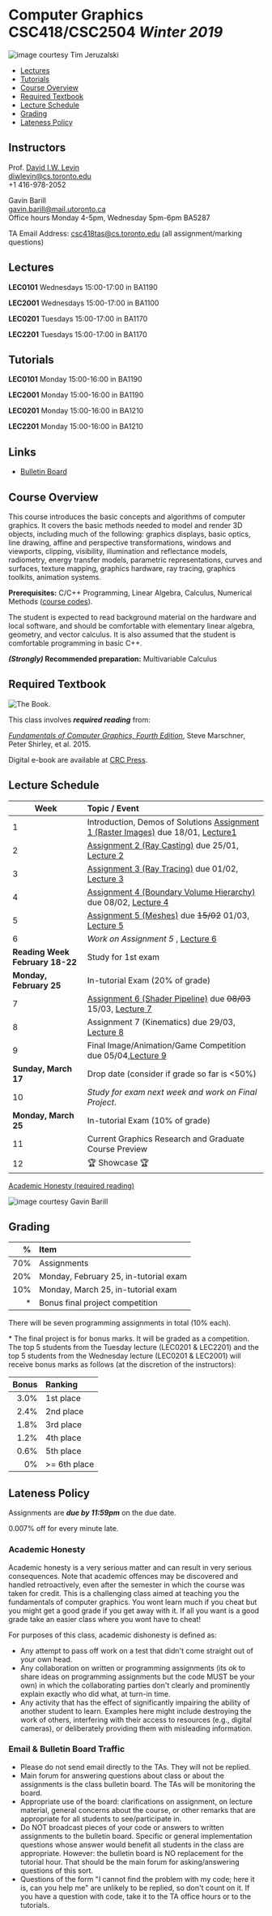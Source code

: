 # Computer Graphics CSC418/CSC2504 _Winter 2019_

![_image courtesy Tim Jeruzalski_](images/bunny-rigid-body.gif)

- [Lectures](#Lectures)
- [Tutorials](#Tutorials)
- [Course Overview](#courseoverview)
- [Required Textbook](#requiredtextbook)
- [Lecture Schedule](#lectureschedule)
- [Grading](#grading)
- [Lateness Policy](#latenesspolicy)

## Instructors
Prof. [David I.W. Levin](http://www.cs.toronto.edu/~diwlevin/)  
diwlevin@cs.toronto.edu  
+1 416-978-2052  

Gavin Barill  
gavin.barill@mail.utoronto.ca  
Office hours Monday 4-5pm, Wednesday 5pm-6pm BA5287

TA Email Address: csc418tas@cs.toronto.edu (all assignment/marking questions)

## Lectures
**LEC0101** Wednesdays 15:00-17:00 in BA1190 

**LEC2001** Wednesdays 15:00-17:00 in BA1100

**LEC0201** Tuesdays 15:00-17:00 in BA1170

**LEC2201** Tuesdays 15:00-17:00 in BA1170


## Tutorials
**LEC0101** Monday 15:00-16:00 in BA1190 

**LEC2001** Monday 15:00-16:00 in BA1190

**LEC0201** Monday 15:00-16:00 in BA1210

**LEC2201** Monday 15:00-16:00 in BA1210

## Links

- [Bulletin Board](https://bb-2019-01.teach.cs.toronto.edu/c/csc418)

## Course Overview

This course introduces the basic concepts and algorithms of computer graphics.
It covers the basic methods needed to model and render 3D objects, including
much of the following: graphics displays, basic optics, line drawing, affine and
perspective transformations, windows and viewports, clipping, visibility,
illumination and reflectance models, radiometry, energy transfer models,
parametric representations, curves and surfaces, texture mapping, graphics
hardware, ray tracing, graphics toolkits, animation systems.

**Prerequisites:** C/C++ Programming, Linear Algebra, Calculus, Numerical
Methods ([course
codes](http://calendar.artsci.utoronto.ca/crs_csc.htm#CSC418H1)).

The student is expected to read background material on the hardware and local
software, and should be comfortable with elementary linear algebra, geometry,
and vector calculus. It is also assumed that the student is comfortable
programming in basic C++.

**_(Strongly)_ Recommended preparation:** Multivariable Calculus

## Required Textbook

![The Book.](https://www.cs.cornell.edu/~srm/fcg4/K22616_cover-300.jpg)

This class involves  **_required reading_** from:

[_Fundamentals of Computer Graphics, Fourth
Edition_](https://www.cs.cornell.edu/~srm/fcg4/), Steve Marschner, Peter Shirley,
et al. 2015.

Digital e-book are available at [CRC
Press](https://www.crcpress.com/Fundamentals-of-Computer-Graphics-Fourth-Edition/Marschner-Shirley/p/book/9781482229394).


## Lecture Schedule

| Week | Topic / Event |
| ---- | :------------ |
| 1    | Introduction, Demos of Solutions [Assignment 1 (Raster Images)](https://github.com/dilevin/computer-graphics-raster-images) due 18/01,  [Lecture1](lectures/lecture1.pdf)  
| 2    | [Assignment 2 (Ray Casting)](https://github.com/dilevin/computer-graphics-ray-casting) due 25/01, [Lecture 2](lectures/lecture2.pdf) 
| 3    | [Assignment 3 (Ray Tracing)](https://github.com/dilevin/computer-graphics-ray-tracing) due 01/02, [Lecture 3](lectures/lecture3.pdf)  
| 4    | [Assignment 4 (Boundary Volume Hierarchy)](https://github.com/dilevin/computer-graphics-bounding-volume-hierarchy) due 08/02, [Lecture 4](lectures/lecture4.pdf)
| 5    | [Assignment 5 (Meshes)](https://github.com/dilevin/computer-graphics-meshes) due ~~15/02~~ 01/03, [Lecture 5](lectures/lecture5.pdf)  
| 6    | _Work on Assignment 5_ , [Lecture 6](lectures/lecture6.pdf) 
| **Reading Week**  **February 18-22**   | Study for 1st exam   
| **Monday, February 25** | In-tutorial Exam (20% of grade)  
| 7    | [Assignment 6 (Shader Pipeline)](https://github.com/dilevin/computer-graphics-shader-pipeline) due ~~08/03~~ 15/03, [Lecture 7](lectures/lecture7.pdf) 
| 8    | Assignment 7 (Kinematics) due  29/03, [Lecture 8](lectures/lecture8_Gavin.pdf) 
| 9   | Final Image/Animation/Game Competition due 05/04,[Lecture 9](lectures/lecture9.pdf)  
| **Sunday, March 17** | Drop date (consider if grade so far is <50%)
| 10   | _Study for exam next week and work on Final Project_.  
| **Monday, March 25** | In-tutorial Exam (10% of grade)
| 11   | Current Graphics Research and Graduate Course Preview
| 12   | 🏆 Showcase 🏆 

[Academic Honesty (required reading)](#academichonesty)

![_image courtesy Gavin Barill_](images/gavin-barill-snowglobe.jpg)

## Grading

| % | Item |
| ----: | :-------------- |
| 70% | Assignments
| 20% | Monday, February 25, in-tutorial exam
| 10% | Monday, March 25, in-tutorial exam
| *  | Bonus final project competition

There will be seven programming assignments in total (10% each).

\* The final project is for bonus marks. It will be graded as a competition. The top 5 students from the Tuesday lecture (LEC0201 & LEC2201) and the top 5 students from the Wednesday lecture (LEC0201 & LEC2001) will receive bonus marks as follows (at the discretion of the instructors):

| Bonus | Ranking |
| ----: | :-------------- |
| 3.0% | 1st place
| 2.4% | 2nd place
| 1.8% | 3rd place
| 1.2% | 4th place
| 0.6% | 5th place
| 0% | >= 6th place

## Lateness Policy

Assignments are **_due by 11:59pm_** on the due date.

0.007% off for every minute late.

### Academic Honesty

Academic honesty is a very serious matter and can result in very serious
consequences. Note that academic offences may be discovered and handled
retroactively, even after the semester in which the course was taken for credit.
This is a challenging class aimed at teaching you the fundamentals of computer
graphics. You wont learn much if you cheat but you might get a good grade if you
get away with it. If all you want is a good grade take an easier class where you
wont have to cheat!

For purposes of this class, academic dishonesty is defined as:

- Any attempt to pass off work on a test that didn't come straight out of your
  own head.
- Any collaboration on written or programming assignments (its ok to share ideas
  on programming assignments but the code MUST be your own) in which the
  collaborating parties don't clearly and prominently explain exactly who did
  what, at turn-in time.
- Any activity that has the effect of significantly impairing the ability of
  another student to learn. Examples here might include destroying the work of
  others, interfering with their access to resources (e.g., digital cameras), or
  deliberately providing them with misleading information.

### Email & Bulletin Board Traffic

- Please do not send email directly to the TAs. They will not be replied.
- Main forum for answering questions about class or about the assignments is the
  class bulletin board. The TAs will be monitoring the board.
- Appropriate use of the board: clarifications on assignment, on lecture
  material, general concerns about the course, or other remarks that are
  appropriate for all students to see/participate in.
- Do NOT broadcast pieces of your code or answers to written assignments to the
  bulletin board. Specific or general implementation questions whose answer
  would benefit all students in the class are appropriate. However: the bulletin
  board is NO replacement for the tutorial hour. That should be the main forum
  for asking/answering questions of this sort.
- Questions of the form "I cannot find the problem with my code; here it is, can
  you help me" are unlikely to be replied, so don't count on it. If you have a
  question with code, take it to the TA office hours or to the tutorials.
